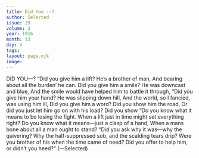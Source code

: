 ```yaml
---
title: Did You --?
author: Selected
issue: 29
volume: 3
year: 1916
month: 13
day: V
tags:
layout: page.njk
image:
---
```

DID YOU—?       “Did you give him a lift? He’s a brother of man,    And bearing about all the burden’ he can.    Did you give him a smile? He was downcast and blue,    And the smile would have helped him to battle it through,       “Did you give him your hand? He was slipping down hill,    And the world, so I fancied, was using him ill,    Did you give him a word? Did you show him the road,    Or did you just let him go on with his load?       Did you show “Do you know what it means to be losing the fight.    When a lift just in time might set everything right? Do you know what it means—just a clasp of a hand,    When a mans bone about all a man ought to stand?       “Did you ask why it was—why the quivering? Why the half-suppressed sob, and the scalding tears drip?    Were you brother of his when the time came of need?    Did you offer to help him, or didn’t you heed?”    (—Selected) 
